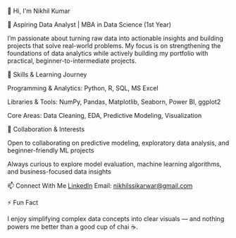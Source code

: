 👋 Hi, I'm Nikhil Kumar

🚀 Aspiring Data Analyst | MBA in Data Science (1st Year)

I’m passionate about turning raw data into actionable insights and building projects that solve real-world problems. My focus is on strengthening the foundations of data analytics while actively building my portfolio with practical, beginner-to-intermediate projects.

🔧 Skills & Learning Journey

Programming & Analytics: Python, R, SQL, MS Excel

Libraries & Tools: NumPy, Pandas, Matplotlib, Seaborn, Power BI, ggplot2

Core Areas: Data Cleaning, EDA, Predictive Modeling, Visualization

🤝 Collaboration & Interests

Open to collaborating on predictive modeling, exploratory data analysis, and beginner-friendly ML projects

Always curious to explore model evaluation, machine learning algorithms, and business-focused data insights

📫 Connect With Me
 [LinkedIn]((linkedin.com/in/nikhil-kumar-604529217/)) 
 Email: nikhilssikarwar@gmail.com

⚡ Fun Fact

I enjoy simplifying complex data concepts into clear visuals — and nothing powers me better than a good cup of chai ☕.




